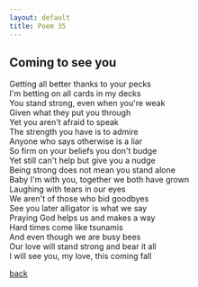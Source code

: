 ```yaml
---
layout: default
title: Poem 35
---
```


## Coming to see you

Getting all better thanks to your pecks \
I'm betting on all cards in my decks \
You stand strong, even when you're weak \
Given what they put you through \
Yet you aren't afraid to speak \
The strength you have is to admire \
Anyone who says otherwise is a liar \
So firm on your beliefs you don't budge \
Yet still can't help but give you a nudge \
Being strong does not mean you stand alone \
Baby I'm with you, together we both have grown \
Laughing with tears in our eyes \
We aren't of those who bid goodbyes \
See you later alligator is what we say \
Praying God helps us and makes a way \
Hard times come like tsunamis \
And even though we are busy bees \
Our love will stand strong and bear it all \
I will see you, my love, this coming fall


 [back](../index-page.html)